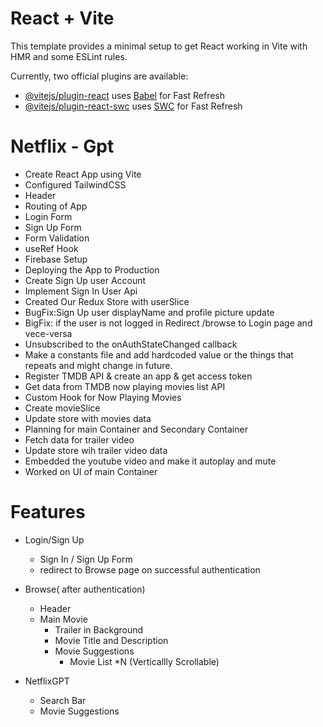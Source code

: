 # React + Vite

This template provides a minimal setup to get React working in Vite with HMR and some ESLint rules.

Currently, two official plugins are available:

- [@vitejs/plugin-react](https://github.com/vitejs/vite-plugin-react/blob/main/packages/plugin-react/README.md) uses [Babel](https://babeljs.io/) for Fast Refresh
- [@vitejs/plugin-react-swc](https://github.com/vitejs/vite-plugin-react-swc) uses [SWC](https://swc.rs/) for Fast Refresh

# Netflix - Gpt

- Create React App using Vite
- Configured TailwindCSS
- Header
- Routing of App
- Login Form
- Sign Up Form
- Form Validation
- useRef Hook
- Firebase Setup
- Deploying the App to Production
- Create Sign Up user Account
- Implement Sign In User Api
- Created Our Redux Store with userSlice
- BugFix:Sign Up user displayName and profile picture update
- BigFix: if the user is not logged in Redirect /browse to Login page and vece-versa
- Unsubscribed to the onAuthStateChanged callback
- Make a constants file and add hardcoded value or the things that repeats and might change in future.
- Register TMDB API & create an app & get access token
- Get data from TMDB now playing movies list API
- Custom Hook for Now Playing Movies
- Create movieSlice
- Update store with movies data
- Planning for main Container and Secondary Container
- Fetch data for trailer video
- Update store wih trailer video data
- Embedded the youtube video and make it autoplay and mute
- Worked on UI of main Container

# Features

- Login/Sign Up
  - Sign In / Sign Up Form
  - redirect to Browse page on successful authentication
- Browse( after authentication)

  - Header
  - Main Movie
    - Trailer in Background
    - Movie Title and Description
    - Movie Suggestions
      - Movie List \*N (Verticallly Scrollable)

- NetflixGPT
  - Search Bar
  - Movie Suggestions
